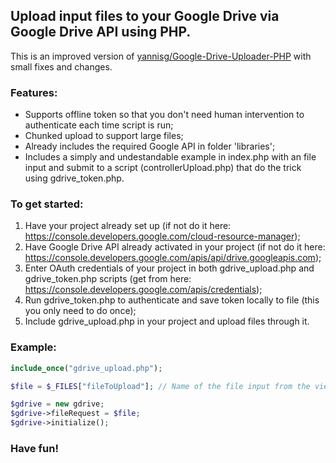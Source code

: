## Upload input files to your Google Drive via Google Drive API using PHP.

This is an improved version of [yannisg/Google-Drive-Uploader-PHP](https://github.com/yannisg/Google-Drive-Uploader-PHP) with small fixes and changes.

### Features:
- Supports offline token so that you don't need human intervention to authenticate each time script is run;
- Chunked upload to support large files;
- Already includes the required Google API in folder 'libraries';
- Includes a simply and undestandable example in index.php with an file input and submit to a script (controllerUpload.php) that do the trick using gdrive_token.php.

### To get started:
1. Have your project already set up (if not do it here: https://console.developers.google.com/cloud-resource-manager);
2. Have Google Drive API already activated in your project (if not do it here: https://console.developers.google.com/apis/api/drive.googleapis.com);
3. Enter OAuth credentials of your project in both gdrive_upload.php and gdrive_token.php scripts (get from here: https://console.developers.google.com/apis/credentials);
4. Run gdrive_token.php to authenticate and save token locally to file (this you only need to do once);
5. Include gdrive_upload.php in your project and upload files through it. 

### Example:
```php
include_once("gdrive_upload.php");

$file = $_FILES["fileToUpload"]; // Name of the file input from the view page

$gdrive = new gdrive;
$gdrive->fileRequest = $file;
$gdrive->initialize();
```

### Have fun!